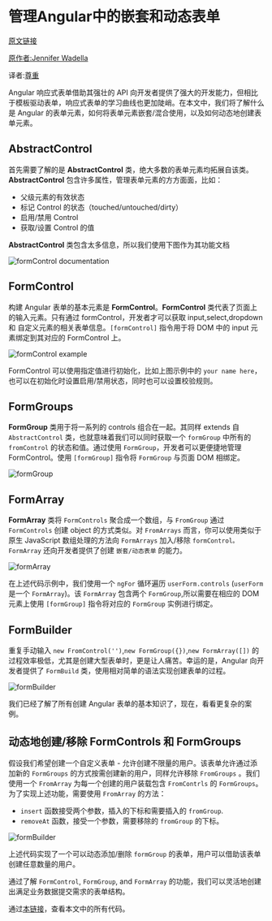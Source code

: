 # 管理Angular中的嵌套和动态表单

[原文链接](https://dev.to/angular/managing-nested-and-dynamic-forms-in-angular-1he6)

[原作者:Jennifer Wadella](https://dev.to/likeomgitsfeday)

译者:[尊重](https://www.zhihu.com/people/yiji-yiben-ming/posts)

Angular 响应式表单借助其强壮的 API 向开发者提供了强大的开发能力，但相比于模板驱动表单，响应式表单的学习曲线也更加陡峭。在本文中，我们将了解什么是 Angular 的表单元素，如何将表单元素嵌套/混合使用，以及如何动态地创建表单元素。

## AbstractControl

首先需要了解的是 **AbstractControl** 类，绝大多数的表单元素均拓展自该类。
**AbstractControl** 包含许多属性，管理表单元素的方方面面，比如：

- 父级元素的有效状态
- 标记 Control 的状态（touched/untouched/dirty）
- 启用/禁用 Control
- 获取/设置 Control 的值
  
**AbstractControl** 类包含太多信息，所以我们使用下图作为其功能文档

![formControl documentation](../assets/angular-177/1.png)

## FormControl

构建 Angular 表单的基本元素是 **FormControl**。**FormControl** 类代表了页面上的输入元素。只有通过 formControl，开发者才可以获取 input,select,dropdown 和 自定义元素的相关表单信息。`[formControl]` 指令用于将 DOM 中的 input 元素绑定到其对应的 FormControl 上。

![formControl example](../assets/angular-177/2.png)

FormControl 可以使用指定值进行初始化，比如上图示例中的 `your name
 here`，也可以在初始化时设置启用/禁用状态，同时也可以设置校验规则。

## FormGroups

**FormGroup** 类用于将一系列的 controls 组合在一起。其同样 extends 自 `AbstractControl` 类，也就意味着我们可以同时获取一个 `formGroup` 中所有的 `fromControl` 的状态和值。通过使用 `FormGroup`，开发者可以更便捷地管理 FormControl。使用 `[formGroup]` 指令将 `FormGroup` 与页面 DOM 相绑定。

![formGroup](../assets/angular-177/3.png)

## FormArray

**FormArray** 类将 `FormControls` 聚合成一个数组，与 `FromGroup` 通过 `FormControls` 创建 object 的方式类似。对 `FromArrays` 而言，你可以使用类似于原生 JavaScript 数组处理的方法向 `FormArrays` 加入/移除 `formControl。FormArray` 还向开发者提供了创建 `嵌套/动态表单` 的能力。

![formArray](../assets/angular-177/4.png)

在上述代码示例中，我们使用一个 `ngFor` 循环遍历 `userForm.controls` (`userForm` 是一个 `FormArray`)。该 `FormArray` 包含两个 `FormGroup`,所以需要在相应的 DOM 元素上使用 `[formGroup]` 指令将对应的 `FormGroup` 实例进行绑定。

## FormBuilder

重复手动输入 `new FromControl('')`,`new FormGroup({})`,`new FormArray([])` 的过程效率极低，尤其是创建大型表单时，更是让人痛苦。幸运的是，Angular 向开发者提供了 `FormBuild` 类，使用相对简单的语法实现创建表单的过程。

![formBuilder](../assets/angular-177/5.png)

我们已经了解了所有创建 Angular 表单的基本知识了，现在，看看更复杂的案例。

## 动态地创建/移除 FormControls 和 FormGroups

假设我们希望创建一个自定义表单 - 允许创建不限量的用户。该表单允许通过添加新的 `FormGroups` 的方式按需创建新的用户，同样允许移除 `FromGroups` 。我们使用一个 `FromArray` 为每一个创建的用户装载包含 `FromContrls` 的 `FormGroups`。
为了实现上述功能，需要使用 `FromArray` 的方法：

- `insert` 函数接受两个参数，插入的下标和需要插入的 `fromGroup`.
- `removeAt` 函数，接受一个参数，需要移除的 `fromGroup` 的下标。

![formBuilder](../assets/angular-177/6.png)

上述代码实现了一个可以动态添加/删除 `formGroup` 的表单，用户可以借助该表单创建任意数量的用户。

通过了解 `FormControl`, `FormGroup`, and `FormArray` 的功能，我们可以灵活地创建出满足业务数据提交需求的表单结构。

通过[本链接](https://stackblitz.com/github/tehfedaykin/angular-dynamic-forms)，查看本文中的所有代码。


